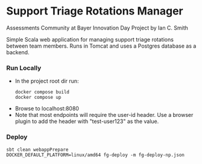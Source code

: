 # Support Triage Rotations Manager
Assessments Community at Bayer Innovation Day Project by Ian C. Smith

Simple Scala web application for managing support triage rotations between team members. Runs in Tomcat and uses a Postgres database as a backend.

### Run Locally
* In the project root dir run:
   ```shell
   docker compose build
   docker compose up
   ```
* Browse to localhost:8080 
* Note that most endpoints will require the user-id header. Use a browser plugin to add the header with "test-user123" as the value.


### Deploy
```shell
sbt clean webappPrepare
DOCKER_DEFAULT_PLATFORM=linux/amd64 fg-deploy -m fg-deploy-np.json
```